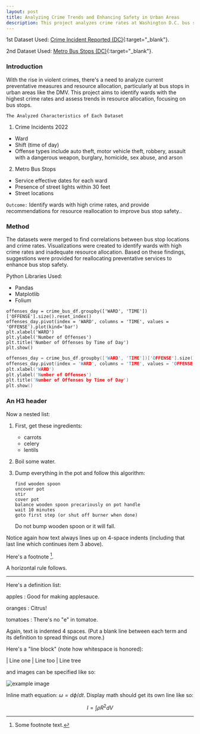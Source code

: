 ```yaml
---
layout: post
title: Analyzing Crime Trends and Enhancing Safety in Urban Areas
description: This project analyzes crime rates at Washington D.C. bus stops to enhance rider safety by pinpointing high-crime areas and proposing security improvements.
---
```


1st Dataset Used: [Crime Incident Reported (DC)](https://opendata.dc.gov/datasets/DCGIS::crime-incidents-in-2022/about){:target="_blank"}.

2nd Dataset Used: [Metro Bus Stops (DC)](https://opendata.dc.gov/datasets/DCGIS::metro-bus-stops/explore){:target="_blank"}.

### Introduction ###

With the rise in violent crimes, there's a need to analyze current preventative measures and resource allocation, particularly at bus stops in urban areas like the DMV. This project aims to identify wards with the highest crime rates and assess trends in resource allocation, focusing on bus stops.

`The Analyzed Characteristics of Each Dataset`
1. Crime Incidents 2022
* Ward
* Shift (time of day)
* Offense types include auto theft, motor vehicle theft, robbery, assault with a dangerous weapon, burglary, homicide, sex abuse, and arson

2. Metro Bus Stops
* Service effective dates for each ward
* Presence of street lights within 30 feet
* Street locations

`Outcome:` Identify wards with high crime rates, and provide recommendations for resource reallocation to improve bus stop safety..

### Method ###

The datasets were merged to find correlations between bus stop locations and crime rates. Visualizations were created to identify wards with high crime rates and inadequate resource allocation. Based on these findings, suggestions were provided for reallocating preventative services to enhance bus stop safety.

Python Libraries Used:
* Pandas
* Matplotlib
* Folium


~~~
offenses_day = crime_bus_df.groupby(['WARD', 'TIME'])['OFFENSE'].size().reset_index()
offenses_day.pivot(index = 'WARD', columns = 'TIME', values = 'OFFENSE').plot(kind='bar')
plt.xlabel('WARD')
plt.ylabel('Number of Offenses')
plt.title('Number of Offenses by Time of Day')
plt.show()
~~~


~~~cpp
offenses_day = crime_bus_df.groupby(['WARD', 'TIME'])['OFFENSE'].size().reset_index()
offenses_day.pivot(index = 'WARD', columns = 'TIME', values = 'OFFENSE').plot(kind='bar')
plt.xlabel('WARD')
plt.ylabel('Number of Offenses')
plt.title('Number of Offenses by Time of Day')
plt.show()
~~~

### An H3 header ###

Now a nested list:

 1. First, get these ingredients:

      * carrots
      * celery
      * lentils

 2. Boil some water.

 3. Dump everything in the pot and follow
    this algorithm:

        find wooden spoon
        uncover pot
        stir
        cover pot
        balance wooden spoon precariously on pot handle
        wait 10 minutes
        goto first step (or shut off burner when done)

    Do not bump wooden spoon or it will fall.

Notice again how text always lines up on 4-space indents (including
that last line which continues item 3 above).

Here's a footnote [^1].

[^1]: Some footnote text.


A horizontal rule follows.

***

Here's a definition list:

apples
  : Good for making applesauce.

oranges
  : Citrus!

tomatoes
  : There's no "e" in tomatoe.

Again, text is indented 4 spaces. (Put a blank line between each
term and  its definition to spread things out more.)

Here's a "line block" (note how whitespace is honored):

| Line one
|   Line too
| Line tree

and images can be specified like so:

![example image](https://images.unsplash.com/photo-1488190211105-8b0e65b80b4e?w=300&h=300&fit=crop "An exemplary image")

Inline math equation: $\omega = d\phi / dt$. Display
math should get its own line like so:

$$I = \int \rho R^{2} dV$$
